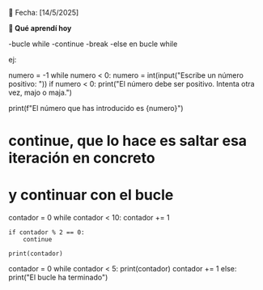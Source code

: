 ﻿📅 Fecha: [14/5/2025]

**📖 Qué aprendí hoy**


-bucle while
-continue
-break
-else en bucle while 


ej:

numero = -1
while numero < 0:
    numero = int(input("Escribe un número positivo: "))
    if numero < 0:
        print("El número debe ser positivo. Intenta otra vez, majo o maja.")

print(f"El número que has introducido es {numero}")


# continue, que lo hace es saltar esa iteración en concreto
# y continuar con el bucle

contador = 0
while contador < 10:
    contador += 1

    if contador % 2 == 0:
        continue

    print(contador)


contador = 0
while contador < 5:
    print(contador)
    contador += 1
else:
    print("El bucle ha terminado")
